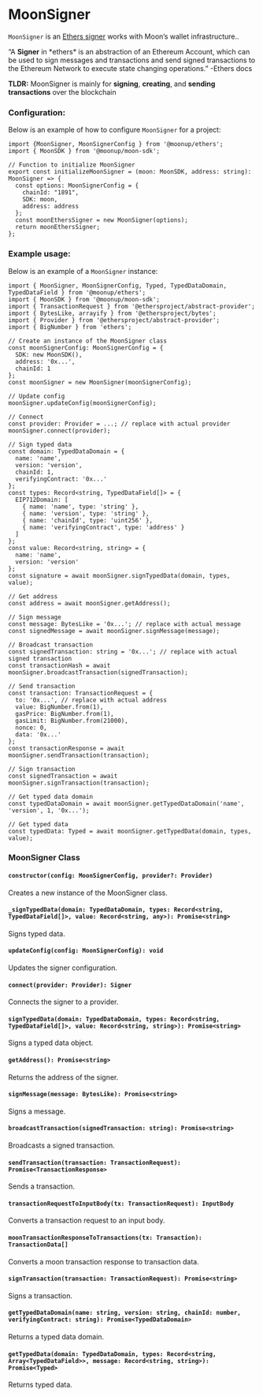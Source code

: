 # MoonSigner

`MoonSigner` is an [Ethers signer](https://docs.ethers.org/v5/api/signer/#Signer) works with Moon’s wallet infrastructure..

“A **Signer** in \*ethers\* is an abstraction of an Ethereum Account, which can be used to sign messages and transactions and send signed transactions to the Ethereum Network to execute state changing operations.” -Ethers docs

**TLDR:** MoonSigner is mainly for **signing**, **creating**, and **sending transactions** over the blockchain

### Configuration:

Below is an example of how to configure `MoonSigner` for a project:

```tsx
import {MoonSigner, MoonSignerConfig } from '@moonup/ethers';
import { MoonSDK } from '@moonup/moon-sdk'; 

// Function to initialize MoonSigner
export const initializeMoonSigner = (moon: MoonSDK, address: string): MoonSigner => {
  const options: MoonSignerConfig = {
    chainId: "1891",
    SDK: moon,
    address: address
  };
  const moonEthersSigner = new MoonSigner(options);
  return moonEthersSigner;
};
```

### Example usage:

Below is an example of a `MoonSigner` instance:

```tsx
import { MoonSigner, MoonSignerConfig, Typed, TypedDataDomain, TypedDataField } from '@moonup/ethers';
import { MoonSDK } from '@moonup/moon-sdk';
import { TransactionRequest } from '@ethersproject/abstract-provider';
import { BytesLike, arrayify } from '@ethersproject/bytes';
import { Provider } from '@ethersproject/abstract-provider';
import { BigNumber } from 'ethers';

// Create an instance of the MoonSigner class
const moonSignerConfig: MoonSignerConfig = {
  SDK: new MoonSDK(),
  address: '0x...',
  chainId: 1
};
const moonSigner = new MoonSigner(moonSignerConfig);

// Update config
moonSigner.updateConfig(moonSignerConfig);

// Connect
const provider: Provider = ...; // replace with actual provider
moonSigner.connect(provider);

// Sign typed data
const domain: TypedDataDomain = {
  name: 'name',
  version: 'version',
  chainId: 1,
  verifyingContract: '0x...'
};
const types: Record<string, TypedDataField[]> = {
  EIP712Domain: [
    { name: 'name', type: 'string' },
    { name: 'version', type: 'string' },
    { name: 'chainId', type: 'uint256' },
    { name: 'verifyingContract', type: 'address' }
  ]
};
const value: Record<string, string> = {
  name: 'name',
  version: 'version'
};
const signature = await moonSigner.signTypedData(domain, types, value);

// Get address
const address = await moonSigner.getAddress();

// Sign message
const message: BytesLike = '0x...'; // replace with actual message
const signedMessage = await moonSigner.signMessage(message);

// Broadcast transaction
const signedTransaction: string = '0x...'; // replace with actual signed transaction
const transactionHash = await moonSigner.broadcastTransaction(signedTransaction);

// Send transaction
const transaction: TransactionRequest = {
  to: '0x...', // replace with actual address
  value: BigNumber.from(1),
  gasPrice: BigNumber.from(1),
  gasLimit: BigNumber.from(21000),
  nonce: 0,
  data: '0x...'
};
const transactionResponse = await moonSigner.sendTransaction(transaction);

// Sign transaction
const signedTransaction = await moonSigner.signTransaction(transaction);

// Get typed data domain
const typedDataDomain = await moonSigner.getTypedDataDomain('name', 'version', 1, '0x...');

// Get typed data
const typedData: Typed = await moonSigner.getTypedData(domain, types, value);
```

### MoonSigner Class

#### `constructor(config: MoonSignerConfig, provider?: Provider)`

Creates a new instance of the MoonSigner class.

#### `_signTypedData(domain: TypedDataDomain, types: Record<string, TypedDataField[]>, value: Record<string, any>): Promise<string>`

Signs typed data.

#### `updateConfig(config: MoonSignerConfig): void`

Updates the signer configuration.

#### `connect(provider: Provider): Signer`

Connects the signer to a provider.

#### `signTypedData(domain: TypedDataDomain, types: Record<string, TypedDataField[]>, value: Record<string, string>): Promise<string>`

Signs a typed data object.

#### `getAddress(): Promise<string>`

Returns the address of the signer.

#### `signMessage(message: BytesLike): Promise<string>`

Signs a message.

#### `broadcastTransaction(signedTransaction: string): Promise<string>`

Broadcasts a signed transaction.

#### `sendTransaction(transaction: TransactionRequest): Promise<TransactionResponse>`

Sends a transaction.

#### `transactionRequestToInputBody(tx: TransactionRequest): InputBody`

Converts a transaction request to an input body.

#### `moonTransactionResponseToTransactions(tx: Transaction): TransactionData[]`

Converts a moon transaction response to transaction data.

#### `signTransaction(transaction: TransactionRequest): Promise<string>`

Signs a transaction.

#### `getTypedDataDomain(name: string, version: string, chainId: number, verifyingContract: string): Promise<TypedDataDomain>`

Returns a typed data domain.

#### `getTypedData(domain: TypedDataDomain, types: Record<string, Array<TypedDataField>>, message: Record<string, string>): Promise<Typed>`

Returns typed data.
